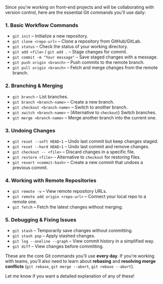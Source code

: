 Since you're working on front-end projects and will be collaborating with version control, here are the essential Git commands you'll use daily:

### **1. Basic Workflow Commands**

-   `git init` – Initialize a new repository.
-   `git clone <repo-url>` – Clone a repository from GitHub/GitLab.
-   `git status` – Check the status of your working directory.
-   `git add <file>` / `git add .` – Stage changes for commit.
-   `git commit -m "Your message"` – Save staged changes with a message.
-   `git push origin <branch>` – Push commits to the remote branch.
-   `git pull origin <branch>` – Fetch and merge changes from the remote branch.

### **2. Branching & Merging**

-   `git branch` – List branches.
-   `git branch <branch-name>` – Create a new branch.
-   `git checkout <branch-name>` – Switch to another branch.
-   `git switch <branch-name>` – (Alternative to `checkout`) Switch branches.
-   `git merge <branch-name>` – Merge another branch into the current one.

### **3. Undoing Changes**

-   `git reset --soft HEAD~1` – Undo last commit but keep changes staged.
-   `git reset --hard HEAD~1` – Undo last commit and remove changes.
-   `git checkout -- <file>` – Discard changes in a specific file.
-   `git restore <file>` – Alternative to `checkout` for restoring files.
-   `git revert <commit-hash>` – Create a new commit that undoes a previous commit.

### **4. Working with Remote Repositories**

-   `git remote -v` – View remote repository URLs.
-   `git remote add origin <repo-url>` – Connect your local repo to a remote one.
-   `git fetch` – Fetch the latest changes without merging.

### **5. Debugging & Fixing Issues**

-   `git stash` – Temporarily save changes without committing.
-   `git stash pop` – Apply stashed changes.
-   `git log --oneline --graph` – View commit history in a simplified way.
-   `git diff` – View changes before committing.

These are the core Git commands you'll use **every day**. If you're working with teams, you’ll also need to learn about **rebasing** and **resolving merge conflicts** (`git rebase`, `git merge --abort`, `git rebase --abort`).

Let me know if you want a detailed explanation of any of these!
